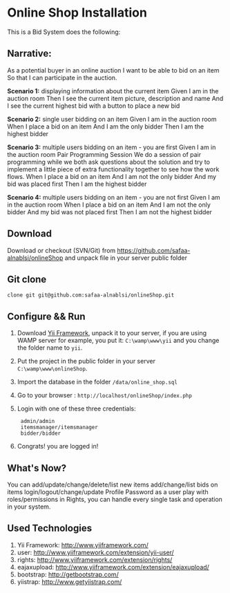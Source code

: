 Online Shop Installation
===========================
This is a Bid System does the following:

Narrative:
------------
As a potential buyer in an online auction I want to be able to bid on an item So that I can participate in the auction.

**Scenario 1:**
displaying information about the current item
Given I am in the auction room
Then I see the current item picture, description and name
And I see the current highest bid with a button to place a new bid

**Scenario 2:**
single user bidding on an item
Given I am in the auction room
When I place a bid on an item
And I am the only bidder
Then I am the highest bidder

**Scenario 3:**
multiple users bidding on an item - you are first
Given I am in the auction room
Pair Programming Session
We do a session of pair programming while we both ask questions
about the solution and try to implement a little piece of extra
functionality together to see how the work flows.
When I place a bid on an item
And I am not the only bidder
And my bid was placed first
Then I am the highest bidder

**Scenario 4:**
multiple users bidding on an item - you are not first
Given I am in the auction room
When I place a bid on an item
And I am not the only bidder
And my bid was not placed first
Then I am not the highest bidder


Download
--------

Download or checkout (SVN/Git) from https://github.com/safaa-alnablsi/onlineShop and unpack file in your server public folder

Git clone
---------

    clone git git@github.com:safaa-alnablsi/onlineShop.git


Configure && Run
------------------
1. Download [Yii Framework](https://github.com/yiisoft/yii/releases/download/1.1.16/yii-1.1.16.bca042.zip), unpack it to your server, if you are using WAMP server for example, you put it: `C:\wamp\www\yii` and you change the folder name to `yii`.
2. Put the project in the public folder in your server  `C:\wamp\www\onlineShop`.
3. Import the database in the folder `/data/online_shop.sql`
4. Go to your browser : `http://localhost/onlineShop/index.php`
5. Login with one of these three credentials:

        admin/admin
        itemsmanager/itemsmanager
        bidder/bidder

6. Congrats! you are logged in!

What's Now?
------------------

 You can add/update/change/delete/list new items
         add/change/list bids on items
         login/logout/change/update Profile Password as a user
         play with roles/permissions in Rights, you can handle every single task and operation in your system.


Used Technologies
---------------------
1. Yii Framework: http://www.yiiframework.com/
2. user: http://www.yiiframework.com/extension/yii-user/
3. rights: http://www.yiiframework.com/extension/rights/
4. eajaxupload: http://www.yiiframework.com/extension/eajaxupload/
5. bootstrap: http://getbootstrap.com/
6. yiistrap: http://www.getyiistrap.com/
